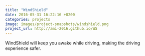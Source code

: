 ```yaml
---
title: "WindShield"
date: 2016-05-31 16:22:16 +0200
categories: projects
image: images/project-snapshots/windshield.png
project_url: http://ami-2016.github.io/WS
---
```


WindShield will keep you awake while driving, making the driving experience safer.
